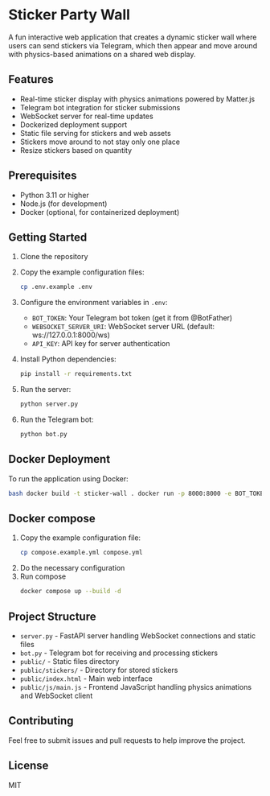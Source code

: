 # Sticker Party Wall

A fun interactive web application that creates a dynamic sticker wall where users can send stickers via Telegram, which then appear and move around with physics-based animations on a shared web display.

## Features

- Real-time sticker display with physics animations powered by Matter.js
- Telegram bot integration for sticker submissions
- WebSocket server for real-time updates
- Dockerized deployment support
- Static file serving for stickers and web assets
- Stickers move around to not stay only one place
- Resize stickers based on quantity

## Prerequisites

- Python 3.11 or higher
- Node.js (for development)
- Docker (optional, for containerized deployment)

## Getting Started

1. Clone the repository

2. Copy the example configuration files:
   ```bash
   cp .env.example .env
   ```

3. Configure the environment variables in `.env`:
    - `BOT_TOKEN`: Your Telegram bot token (get it from @BotFather)
    - `WEBSOCKET_SERVER_URI`: WebSocket server URL (default: ws://127.0.0.1:8000/ws)
    - `API_KEY`: API key for server authentication

4. Install Python dependencies:
   ```bash
   pip install -r requirements.txt
   ```

5. Run the server:
   ```bash
   python server.py
   ```

6. Run the Telegram bot:
   ```bash
   python bot.py
   ```

## Docker Deployment

To run the application using Docker:

```bash
bash docker build -t sticker-wall . docker run -p 8000:8000 -e BOT_TOKEN=your_bot_token -e API_KEY=your_api_key sticker-wall
```

## Docker compose

1. Copy the example configuration file:
    ```bash
   cp compose.example.yml compose.yml
    ```
2. Do the necessary configuration
3. Run compose
   ```bash
   docker compose up --build -d
    ```

## Project Structure

- `server.py` - FastAPI server handling WebSocket connections and static files
- `bot.py` - Telegram bot for receiving and processing stickers
- `public/` - Static files directory
- `public/stickers/` - Directory for stored stickers
- `public/index.html` - Main web interface
- `public/js/main.js` - Frontend JavaScript handling physics animations and WebSocket client

## Contributing

Feel free to submit issues and pull requests to help improve the project.

## License

MIT